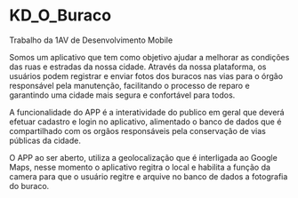 # KD_O_Buraco
Trabalho da 1AV de Desenvolvimento Mobile

Somos um aplicativo que tem como objetivo ajudar a melhorar as condições das ruas e estradas da nossa cidade. 
Através da nossa plataforma, os usuários podem registrar e enviar fotos dos buracos nas vias para o órgão responsável pela manutenção, facilitando o processo de reparo e garantindo uma cidade mais segura e confortável para todos.

A funcionalidade do APP é a interatividade do publico em geral que deverá efetuar cadastro e login no aplicativo, alimentado o banco de dados que é compartilhado com os orgãos responsáveis pela conservação de vias públicas da cidade. 

O APP ao ser aberto, utiliza a geolocalização que é interligada ao Google Maps, nesse momento o aplicativo regitra o local e habilita a função da camera para que o usuário regitre e arquive no banco de dados a fotografia do buraco.


